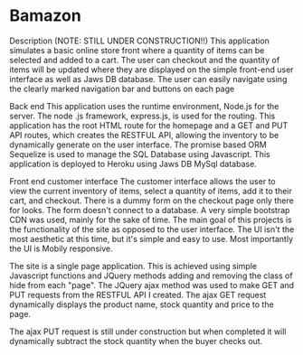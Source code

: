 # Bamazon

Description (NOTE: STILL UNDER CONSTRUCTION!!)
This application simulates a basic online store front where a quantity of items can be selected and added to a cart. The user can checkout and the quantity of items will be updated where they are displayed on the simple front-end user interface as well as Jaws DB database. The user can easily navigate using the clearly marked navigation bar and buttons on each page

Back end
This application uses the runtime environment, Node.js for the server. The node .js framework, express.js, is used for the routing. This application has the root HTML route for the homepage and a GET and PUT API routes, which creates the RESTFUL API, allowing the inventory to be dynamically generate on the user interface. The promise based ORM Sequelize is used to manage the SQL Database using Javascript. This application is deployed to Heroku using Jaws DB MySql database.

Front end customer interface
The customer interface allows the user to view the current inventory of items, select a quantity of items, add it to their cart, and checkout. There is a dummy form on the checkout page only there for looks. The form doesn't connect to a database. A very simple bootstrap CDN was used, mainly for the sake of time. The main goal of this projects is the functionality of the site as opposed to the user interface. The UI isn't the most aesthetic at this time, but it's simple and easy to use. Most importantly the UI is Mobily responsive.

The site is a single page application. This is achieved using simple Javascript functions and JQuery methods adding and removing the class of hide from each "page". The JQuery ajax method was used to make GET and PUT requests from the RESTFUL API I created. The ajax GET request dynamically displays the product name, stock quantity and price to the page.

The ajax PUT request is still under construction but when completed it will dynamically subtract the stock quantity when the buyer checks out.


